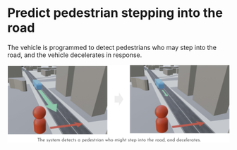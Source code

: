 # Predict pedestrian stepping into the road

The vehicle is programmed to detect pedestrians who may step into the road, and the vehicle decelerates in response.

![Predict pedestrian stepping into the road](./images/predict-pedestrian-stepping-into-the-road.jpg)
